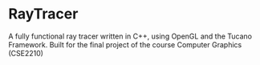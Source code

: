 # RayTracer
A fully functional ray tracer written in C++, using OpenGL and the Tucano Framework. Built for the final project of the course Computer Graphics (CSE2210)
